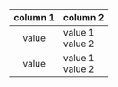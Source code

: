 | column 1 | column 2 |
|:----------:|----------|
| value | value 1<br>value 2 |
| value | value 1<br>value 2 |
